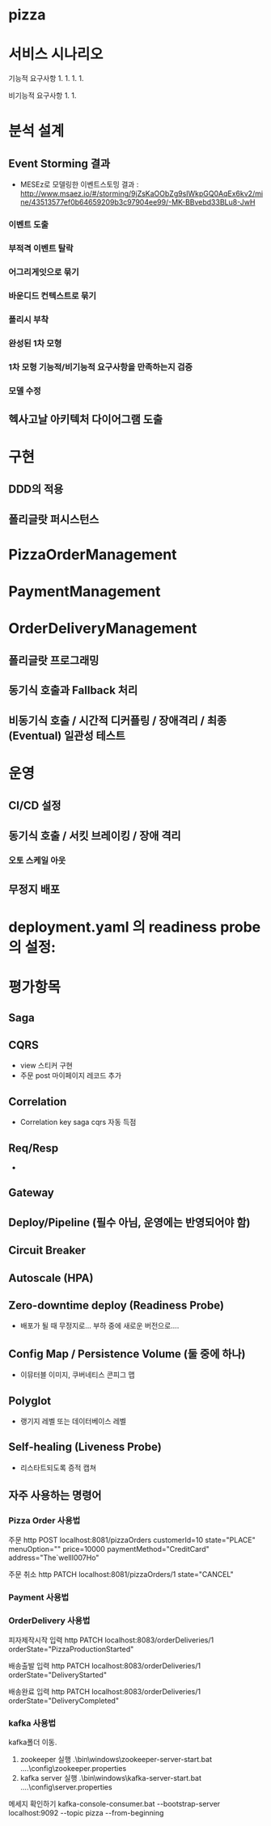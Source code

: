 # pizza 

# 서비스 시나리오

기능적 요구사항
1.
1.
1.
1.

비기능적 요구사항
1.
1.


# 분석 설계

## Event Storming 결과
* MESEz로 모델링한 이벤트스토밍 결과 : http://www.msaez.io/#/storming/9jZsKaOObZg9sIWkpGQ0AqEx6kv2/mine/43513577ef0b64659209b3c97904ee99/-MK-BBvebd33BLu8-JwH

### 이벤트 도출

### 부적격 이벤트 탈락

### 어그리게잇으로 묶기

### 바운디드 컨텍스트로 묶기

### 폴리시 부착

### 완성된 1차 모형

### 1차 모형 기능적/비기능적 요구사항을 만족하는지 검증

### 모델 수정


## 헥사고날 아키텍처 다이어그램 도출


# 구현

## DDD의 적용

## 폴리글랏 퍼시스턴스


# PizzaOrderManagement


# PaymentManagement


# OrderDeliveryManagement


## 폴리글랏 프로그래밍


## 동기식 호출과 Fallback 처리


## 비동기식 호출 / 시간적 디커플링 / 장애격리 / 최종 (Eventual) 일관성 테스트

# 운영

## CI/CD 설정


## 동기식 호출 / 서킷 브레이킹 / 장애 격리

### 오토 스케일 아웃


## 무정지 배포


# deployment.yaml 의 readiness probe 의 설정:

# 평가항목
## Saga
## CQRS
   - view 스티커 구현
   - 주문 post 마이페이지 레코드 추가
## Correlation
   - Correlation key saga cqrs 자동 득점
## Req/Resp
   - 
## Gateway
## Deploy/Pipeline (필수 아님, 운영에는 반영되어야 함)
## Circuit Breaker 
## Autoscale (HPA)
## Zero-downtime deploy (Readiness Probe)
   - 배포가 될 때 무정지로... 부하 중에 새로운 버전으로....
## Config Map / Persistence Volume (둘 중에 하나)
   - 이뮤터블 이미지, 쿠버네티스 콘피그 맵
## Polyglot
   - 랭기지 레벨 또는 데이터베이스 레벨
## Self-healing (Liveness Probe)
   - 리스타트되도록 증적 캡쳐	
   
   
## 자주 사용하는 명령어
### Pizza Order 사용법
   주문
   http POST localhost:8081/pizzaOrders customerId=10 state="PLACE" menuOption="" price=10000 paymentMethod="CreditCard" address="The`wellI007Ho"
   
   주문 취소
   http PATCH localhost:8081/pizzaOrders/1 state="CANCEL"
   
   
### Payment 사용법
   
   
   
### OrderDelivery 사용법
   피자제작시작 입력
   http PATCH localhost:8083/orderDeliveries/1 orderState="PizzaProductionStarted"
   
   배송출발 입력
   http PATCH localhost:8083/orderDeliveries/1 orderState="DeliveryStarted"
   
   배송완료 입력
   http PATCH localhost:8083/orderDeliveries/1 orderState="DeliveryCompleted"
   
   
   
### kafka 사용법
   kafka폴더 이동.
   1. zookeeper 실행
   .\bin\windows\zookeeper-server-start.bat ..\..\config\zookeeper.properties
   2. kafka server 실행
   .\bin\windows\kafka-server-start.bat ..\..\config\server.properties
   
   메세지 확인하기
   kafka-console-consumer.bat --bootstrap-server localhost:9092 --topic pizza --from-beginning
